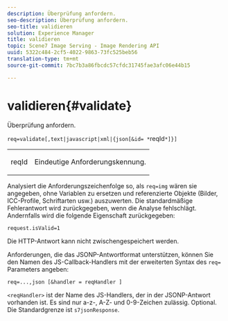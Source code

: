 ```yaml
---
description: Überprüfung anfordern.
seo-description: Überprüfung anfordern.
seo-title: validieren
solution: Experience Manager
title: validieren
topic: Scene7 Image Serving - Image Rendering API
uuid: 5322c484-2cf5-4022-9863-73fc525beb56
translation-type: tm+mt
source-git-commit: 7bc7b3a86fbcdc57cfdc31745fae3afc06e44b15

---
```



# validieren{#validate}

Überprüfung anfordern.

`req=validate[,text|javascript|xml|{json[&id= *`reqId`*]}]`

<table id="simpletable_F214CDA7580A46C0B5CF14CF13AA9B0A"> 
 <tr class="strow"> 
  <td class="stentry"> <p><span class="codeph"><span class="varname"> reqId</span></span> </p> </td> 
  <td class="stentry"> <p>Eindeutige Anforderungskennung. </p></td> 
 </tr> 
</table>

Analysiert die Anforderungszeichenfolge so, als `req=img` wären sie angegeben, ohne Variablen zu ersetzen und referenzierte Objekte (Bilder, ICC-Profile, Schriftarten usw.) auszuwerten. Die standardmäßige Fehlerantwort wird zurückgegeben, wenn die Analyse fehlschlägt. Andernfalls wird die folgende Eigenschaft zurückgegeben:

`request.isValid=1`

Die HTTP-Antwort kann nicht zwischengespeichert werden.

Anforderungen, die das JSONP-Antwortformat unterstützen, können Sie den Namen des JS-Callback-Handlers mit der erweiterten Syntax des `req=` Parameters angeben:

`req=...,json [&handler = reqHandler ]`

`<reqHandler>` ist der Name des JS-Handlers, der in der JSONP-Antwort vorhanden ist. Es sind nur a-z-, A-Z- und 0-9-Zeichen zulässig. Optional. Die Standardgrenze ist `s7jsonResponse`.
